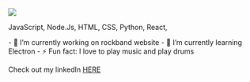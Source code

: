 <img src = "https://media.giphy.com/media/XB96eCP2JbTFqZwwI7/giphy.gif"/>
<p>JavaScript, Node.Js, HTML, CSS, Python, React,<p/>
- 🔭 I’m currently working on rockband website
- 🌱 I’m currently learning Electron
- ⚡ Fun fact: I love to play music and play drums 



Check out my linkedIn [HERE](https://www.linkedin.com/in/carlos-turcios-b5051055)


<!--
**CarlosETurcios/CarlosETurcios** is a ✨ _special_ ✨ repository because its `README.md` (this file) appears on your GitHub profile.

Here are some ideas to get you started:


.

- 🤔 I’m looking for help with ...
- 💬 Ask me about ...
- 📫 How to reach me: ...
- 😄 Pronouns: ...

